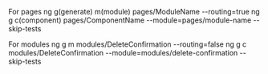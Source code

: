 For pages
ng g(generate) m(module) pages/ModuleName --routing=true
ng g c(component) pages/ComponentName --module=pages/module-name --skip-tests

For modules
ng g m modules/DeleteConfirmation --routing=false
ng g c modules/DeleteConfirmation --module=modules/delete-confirmation --skip-tests

